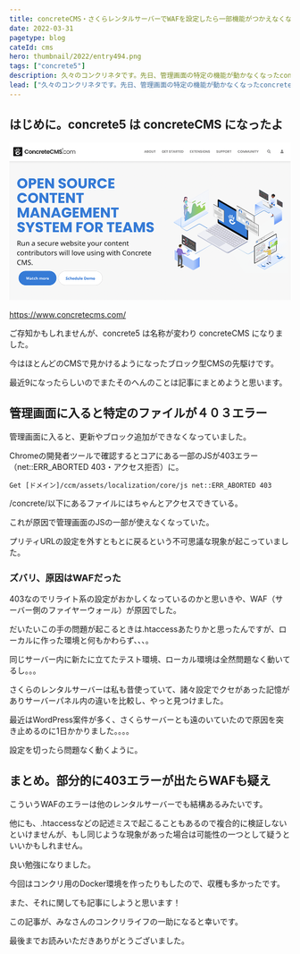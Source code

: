 ```yaml
---
title: concreteCMS・さくらレンタルサーバーでWAFを設定したら一部機能がつかえなくなった話
date: 2022-03-31
pagetype: blog
cateId: cms
hero: thumbnail/2022/entry494.png
tags: ["concrete5"]
description: 久々のコンクリネタです。先日、管理画面の特定の機能が動かなくなったconcrete5に遭遇しました。おそらく私のように苦悶して、原因を探っている人への救いになればと思いこの記事を書くことにしました。
lead: ["久々のコンクリネタです。先日、管理画面の特定の機能が動かなくなったconcrete5に遭遇しました。おそらく私のように苦悶して、原因を探っている人への救いになればと思いこの記事を書くことにしました。"]
---
```

## はじめに。concrete5 は concreteCMS になったよ
![concreteCMS](./images/2022/03/entry494-01.png)

https://www.concretecms.com/

ご存知かもしれませんが、concrete5 は名称が変わり concreteCMS になりました。

今はほとんどのCMSで見かけるようになったブロック型CMSの先駆けです。

<msg txt="フォーラムのみなさんも優しくて、質問したらすぐ答えがかえってきたり私をエンジニアとしてそだててくれたのもこのCMSのおかげです。"></msg>

最近9になったらしいのでまたそのへんのことは記事にまとめようと思います。

## 管理画面に入ると特定のファイルが４０３エラー
管理画面に入ると、更新やブロック追加ができなくなっていました。

Chromeの開発者ツールで確認するとコアにある一部のJSが403エラー（net::ERR_ABORTED 403・アクセス拒否）に。

```
Get [ドメイン]/ccm/assets/localization/core/js net::ERR_ABORTED 403
```

/concrete/以下にあるファイルにはちゃんとアクセスできている。

これが原因で管理画面のJSの一部が使えなくなっていた。

プリティURLの設定を外すともとに戻るという不可思議な現象が起こっていました。

### ズバリ、原因はWAFだった
403なのでリライト系の設定がおかしくなっているのかと思いきや、WAF（サーバー側のファイヤーウォール）が原因でした。

だいたいこの手の問題が起こるときは.htaccessあたりかと思ったんですが、ローカルに作った環境と何もかわらず、、、。

同じサーバー内に新たに立てたテスト環境、ローカル環境は全然問題なく動いてるし。。。

さくらのレンタルサーバーは私も昔使っていて、諸々設定でクセがあった記憶がありサーバーパネル内の違いを比較し、やっと見つけました。

最近はWordPress案件が多く、さくらサーバーとも遠のいていたので原因を突き止めるのに1日かかりました。。。。

設定を切ったら問題なく動くように。

## まとめ。部分的に403エラーが出たらWAFも疑え
こういうWAFのエラーは他のレンタルサーバーでも結構あるみたいです。

他にも、.htaccessなどの記述ミスで起こることもあるので複合的に検証しないといけませんが、もし同じような現象があった場合は可能性の一つとして疑うといいかもしれません。

良い勉強になりました。

今回はコンクリ用のDocker環境を作ったりもしたので、収穫も多かったです。

また、それに関しても記事にしようと思います！

<msg txt="concreteCMS の情報は少ないのでもっと発信していかなければ！"></msg>

この記事が、みなさんのコンクリライフの一助になると幸いです。

最後までお読みいただきありがとうございました。
